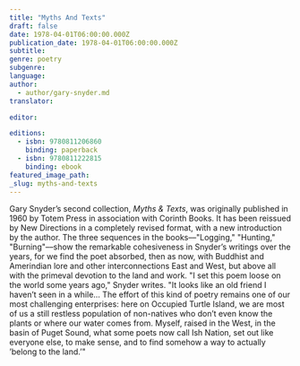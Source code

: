 ```yaml
---
title: "Myths And Texts"
draft: false
date: 1978-04-01T06:00:00.000Z
publication_date: 1978-04-01T06:00:00.000Z
subtitle:
genre: poetry
subgenre:
language:
author:
  - author/gary-snyder.md
translator:

editor:

editions:
  - isbn: 9780811206860
    binding: paperback
  - isbn: 9780811222815
    binding: ebook
featured_image_path:
_slug: myths-and-texts
---
```


Gary Snyder’s second collection, _Myths & Texts_, was originally published in 1960 by Totem Press in association with Corinth Books. It has been reissued by New Directions in a completely revised format, with a new introduction by the author. The three sequences in the books––"Logging," "Hunting," "Burning"––show the remarkable cohesiveness in Snyder’s writings over the years, for we find the poet absorbed, then as now, with Buddhist and Amerindian lore and other interconnections East and West, but above all with the primeval devotion to the land and work. "I set this poem loose on the world some years ago," Snyder writes. "It looks like an old friend I haven’t seen in a while... The effort of this kind of poetry remains one of our most challenging enterprises: here on Occupied Turtle Island, we are most of us a still restless population of non-natives who don’t even know the plants or where our water comes from. Myself, raised in the West, in the basin of Puget Sound, what some poets now call Ish Nation, set out like everyone else, to make sense, and to find somehow a way to actually ’belong to the land.’"

